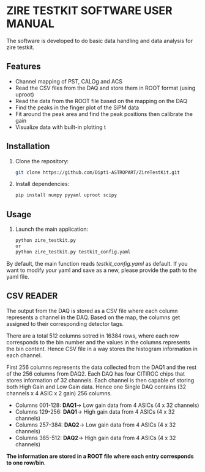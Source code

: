  # **ZIRE TESTKIT SOFTWARE USER MANUAL**

The software is developed to do basic data handling and data analysis for zire testkit. 
## Features
- Channel mapping of PST, CALOg and ACS
- Read the CSV files from the DAQ and store them in ROOT format (using uproot)
- Read the data from the ROOT file based on the mapping on the DAQ
- Find the peaks in the finger plot of the SiPM data
- Fit around the peak area and find the peak positions then calibrate the gain
- Visualize data with built-in plotting t

## Installation

1. Clone the repository:
    ```bash
    git clone https://github.com/Dipti-ASTROPART/ZireTestKit.git
    ```
2. Install dependencies:
    ```bash
    pip install numpy pyyaml uproot scipy
    ```

## Usage

1. Launch the main application:
    ```bash
    python zire_testkit.py 
    or
    python zire_testkit.py testkit_config.yaml
    ```
By default, the main function reads _testkit_config.yaml_ as default. If you want to modify your yaml and save as a new, please provide the path to the yaml file.

## **CSV READER**
The output from the DAQ is stored as a CSV file where each column represents a channel in the DAQ. Based on the map, the columns get assigned to their corresponding detector tags. 

There are a total 512 columns sotred in 16384 rows, where each row corresponds to the bin number and the values in the columns represents the bin content. Hence CSV file in a way stores the histogram information in each channel. 

First 256 columns represents the data collected from the DAQ1 and the rest of the 256 columns from DAQ2. Each DAQ has four CITIROC chips that stores information of 32 channels. Each channel is then capable of storing both High Gain and Low Gain data. Hence one Single DAQ contains (32 channels x 4 ASIC x 2 gain) 256 columns. 

- Columns 001-128: **DAQ1**->  Low gain data from 4 ASICs (4 x 32 channels)
- Columns 129-256: **DAQ1**-> High gain data from 4 ASICs (4 x 32 channels)
- Columns 257-384: **DAQ2**->  Low gain data from 4 ASICs (4 x 32 channels)
- Columns 385-512: **DAQ2**-> High gain data from 4 ASICs (4 x 32 channels)

**The information are stored in a ROOT file where each entry corresponds to one row/bin**.